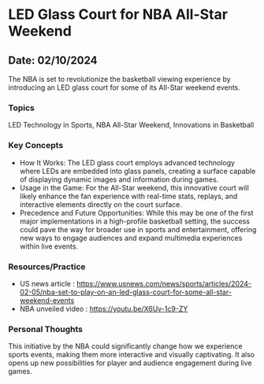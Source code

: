 # LED Glass Court for NBA All-Star Weekend

## Date: 02/10/2024

The NBA is set to revolutionize the basketball viewing experience by introducing an LED glass court for some of its All-Star weekend events.

### Topics

LED Technology in Sports, NBA All-Star Weekend, Innovations in Basketball

### Key Concepts

- How It Works: The LED glass court employs advanced technology where LEDs are embedded into glass panels, creating a surface capable of displaying dynamic images and information during games.
- Usage in the Game: For the All-Star weekend, this innovative court will likely enhance the fan experience with real-time stats, replays, and interactive elements directly on the court surface.
- Precedence and Future Opportunities: While this may be one of the first major implementations in a high-profile basketball setting, the success could pave the way for broader use in sports and entertainment, offering new ways to engage audiences and expand multimedia experiences within live events.

### Resources/Practice

- US news article : https://www.usnews.com/news/sports/articles/2024-02-05/nba-set-to-play-on-an-led-glass-court-for-some-all-star-weekend-events
- NBA unveiled video : https://youtu.be/X6Uv-1c9-ZY

### Personal Thoughts

This initiative by the NBA could significantly change how we experience sports events, making them more interactive and visually captivating. It also opens up new possibilities for player and audience engagement during live games.
